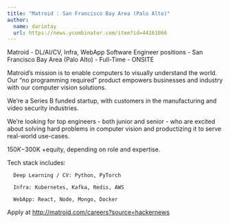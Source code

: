 ```yaml
---
title: "Matroid : San Francisco Bay Area (Palo Alto)"
author:
  name: darintay
  url: https://news.ycombinator.com/item?id=44161066
---
```


<JobNavigation />

Matroid - DL&#x2F;AI&#x2F;CV, Infra, WebApp Software Engineer positions - San Francisco Bay Area (Palo Alto) - Full-Time - ONSITE

Matroid’s mission is to enable computers to visually understand the world. Our “no programming required” product empowers businesses and industry with our computer vision solutions.

We’re a Series B funded startup, with customers in the manufacturing and video security industries.

We’re looking for top engineers - both junior and senior - who are excited about solving hard problems in computer vision and productizing it to serve real-world use-cases.

$150K-$300K +equity, depending on role and expertise.

Tech stack includes:

<pre><code>  Deep Learning &#x2F; CV: Python, PyTorch

  Infra: Kubernetes, Kafka, Redis, AWS

  WebApp: React, Node, Mongo, Docker
</code></pre>
Apply at <a href="http:&#x2F;&#x2F;matroid.com&#x2F;careers?source=hackernews" rel="nofollow">http:&#x2F;&#x2F;matroid.com&#x2F;careers?source=hackernews</a>
<JobApplication />
